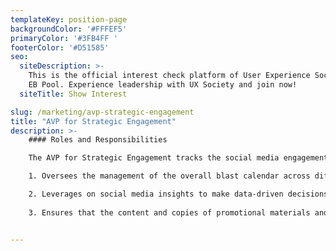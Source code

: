```yaml
---
templateKey: position-page
backgroundColor: '#FFFEF5'
primaryColor: '#3FB4FF '
footerColor: '#D51585'
seo:
  siteDescription: >-
    This is the official interest check platform of User Experience Society for
    EB Pool. Experience leadership with UX Society and join now!
  siteTitle: Show Interest

slug: /marketing/avp-strategic-engagement
title: "AVP for Strategic Engagement"
description: >-
    #### Roles and Responsibilities

    The AVP for Strategic Engagement tracks the social media engagement of UXS social media platforms and creates engaging content to effectively advertise UXS initiatives. They shall execute the following tasks:

    1. Oversees the management of the overall blast calendar across different platforms, for promotional materials across different events and initiatives.

    2. Leverages on social media insights to make data-driven decisions for marketing strategies.
    
    3. Ensures that the content and copies of promotional materials and captions are in line with the voice and brand guidelines of the organization.


---
```


